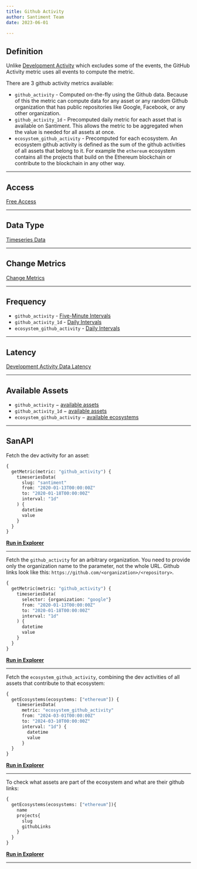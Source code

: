 ```yaml
---
title: Github Activity
author: Santiment Team
date: 2023-06-01

---
```


## Definition

Unlike [Development Activity](metrics/development-activity/development-activity) which excludes some of the events, the GitHub Activity metric uses all events to compute the metric.


There are 3 github activity metrics available:

- `github_activity` - Computed on-the-fly using the Github data. Because of this the metric can compute data for any 
  asset or any random Github organization that has public repositories like Google, Facebook, or any other organization.
- `github_activity_1d` - Precomputed daily metric for each asset that is available on Santiment. This allows the metric
  to be aggregated when the value is needed for all assets at once.
- `ecosystem_github_activity` - Precomputed for each ecosystem. An ecosystem github activity is defined as
  the sum of the github activities of all assets that belong to it. For example the `ethereum` ecosystem
  contains all the projects that build on the Ethereum blockchain or contribute to the blockchain in any other way.

---

## Access

[Free Access](/metrics/details/access#free-access)

---

## Data Type

[Timeseries Data](/metrics/details/data-type#timeseries-data)

---

## Change Metrics

[Change Metrics](/metrics/details/change_metrics)

---

## Frequency

- `github_activity` - [Five-Minute Intervals](/metrics/details/frequency#five-minute-frequency)
- `github_activity_1d` - [Daily Intervals](/metrics/details/frequency#daily-frequency)
- `ecosystem_github_activity` - [Daily Intervals](/metrics/details/frequency#daily-frequency)

---

## Latency

[Development Activity Data Latency](/metrics/details/latency#development-activity-latency)

---

## Available Assets

- `github_activity` $-$ [available assets](https://api.santiment.net/graphiql?variables=&query=%7B%0A%20%20getMetric(metric:%20%22github_activity%22)%20%7B%0A%20%20%20%20metadata%20%7B%0A%20%20%20%20%20%20availableSlugs%0A%20%20%20%20%7D%0A%20%20%7D%0A%7D%0A)
- `github_activity_1d` $-$ [available assets](https://api.santiment.net/graphiql?variables=&query=%7B%0A%20%20getMetric(metric:%20%22github_activity_1d%22)%20%7B%0A%20%20%20%20metadata%20%7B%0A%20%20%20%20%20%20availableSlugs%0A%20%20%20%20%7D%0A%20%20%7D%0A%7D%0A)
- `ecosystem_github_activity` $-$ [available ecosystems](https://api.santiment.net/graphiql?query=%7B%0A%20%20getEcosystems%20%7B%0A%20%20%20%20name%0A%20%20%7D%0A%7D%0A)

---

## SanAPI

Fetch the dev activity for an asset:

```graphql
{
  getMetric(metric: "github_activity") {
    timeseriesData(
      slug: "santiment"
      from: "2020-01-13T00:00:00Z"
      to: "2020-01-18T00:00:00Z"
      interval: "1d"
    ) {
      datetime
      value
    }
  }
}
```

**[Run in Explorer](<https://api.santiment.net/graphiql?query=%7B%0A%20%20getMetric(metric%3A%20%22github_activity%22)%20%7B%0A%20%20%20%20timeseriesData(%0A%20%20%20%20%20%20slug%3A%20%22santiment%22%0A%20%20%20%20%20%20from%3A%20%222020-01-13T00%3A00%3A00Z%22%0A%20%20%20%20%20%20to%3A%20%222020-01-18T00%3A00%3A00Z%22%0A%20%20%20%20%20%20interval%3A%20%221d%22)%20%7B%0A%20%20%20%20%20%20%20%20datetime%0A%20%20%20%20%20%20%20%20value%0A%20%20%20%20%7D%0A%20%20%7D%0A%7D%0A&variables=>)**

---

Fetch the `github_activity` for an arbitrary organization. You  need to provide only the organization name
to the parameter, not the whole URL. Github links look like this: `https://github.com/<organization>/<repository>`.

```graphql
{
  getMetric(metric: "github_activity") {
    timeseriesData(
      selector: {organization: "google"}
      from: "2020-01-13T00:00:00Z"
      to: "2020-01-18T00:00:00Z"
      interval: "1d"
    ) {
      datetime
      value
    }
  }
}
```

**[Run in Explorer](https://api.santiment.net/graphiql?query=%7B%0A%20%20getMetric(metric%3A%20%22github_activity%22)%20%7B%0A%20%20%20%20timeseriesData(%0A%20%20%20%20%20%20selector%3A%20%7Borganization%3A%20%22google%22%7D%0A%20%20%20%20%20%20from%3A%20%222020-01-13T00%3A00%3A00Z%22%0A%20%20%20%20%20%20to%3A%20%222020-01-18T00%3A00%3A00Z%22%0A%20%20%20%20%20%20interval%3A%20%221d%22%0A%20%20%20%20)%20%7B%0A%20%20%20%20%20%20datetime%0A%20%20%20%20%20%20value%0A%20%20%20%20%7D%0A%20%20%7D%0A%7D%0A)**

---

Fetch the `ecosystem_github_activity`, combining the dev activities of all assets
that contribute to that ecosystem:

```graphql
{
  getEcosystems(ecosystems: ["ethereum"]) {
    timeseriesData(
      metric: "ecosystem_github_activity"
      from: "2024-03-01T00:00:00Z"
      to: "2024-03-10T00:00:00Z"
      interval: "1d") {
        datetime
        value
      }
  }
}
```

**[Run in Explorer](https://api.santiment.net/graphiql?query=%7B%0A%20%20getEcosystems(ecosystems%3A%20%5B%22ethereum%22%5D)%20%7B%0A%20%20%20%20timeseriesData(metric%3A%20%22ecosystem_github_activity%22%2C%20from%3A%20%222024-03-01T00%3A00%3A00Z%22%2C%20to%3A%20%222024-03-10T00%3A00%3A00Z%22%2C%20interval%3A%20%221d%22)%20%7B%0A%20%20%20%20%20%20datetime%0A%20%20%20%20%20%20value%0A%20%20%20%20%7D%0A%20%20%7D%0A%7D%0A)**

---

To check what assets are part of the ecosystem and what are their github links:

```graphql
{
  getEcosystems(ecosystems: ["ethereum"]){
    name
    projects{
      slug
      githubLinks
    }
  }
}
```

**[Run in Explorer](https://api.santiment.net/graphiql?query=%7B%0A%20%20getEcosystems(ecosystems%3A%20%5B%22ethereum%22%5D)%7B%0A%20%20%20%20name%0A%20%20%20%20projects%7B%0A%20%20%20%20%20%20slug%0A%20%20%20%20%20%20githubLinks%0A%20%20%20%20%7D%0A%20%20%7D%0A%7D%0A)**

---

